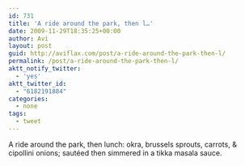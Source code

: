 ```yaml
---
id: 731
title: 'A ride around the park, then l…'
date: 2009-11-29T18:35:25+00:00
author: Avi
layout: post
guid: http://aviflax.com/post/a-ride-around-the-park-then-l/
permalink: /post/a-ride-around-the-park-then-l/
aktt_notify_twitter:
  - 'yes'
aktt_twitter_id:
  - "6182191884"
categories:
  - none
tags:
  - tweet
---
```

A ride around the park, then lunch: okra, brussels sprouts, carrots, & cipollini onions; sautéed then simmered in a tikka masala sauce.